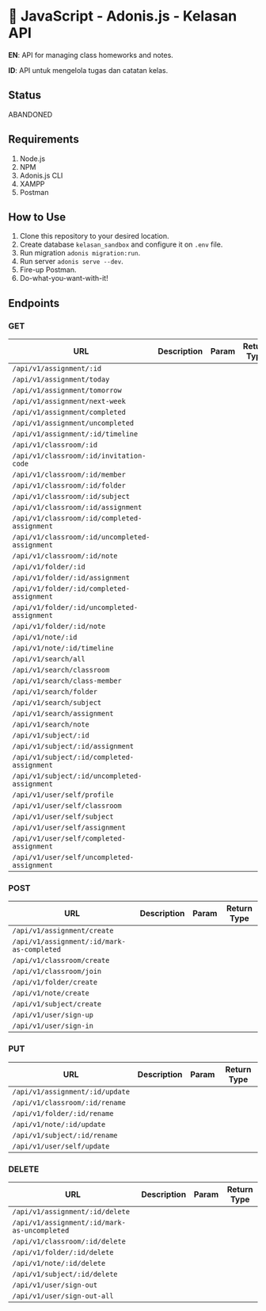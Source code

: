 # 🏫 JavaScript - Adonis.js - Kelasan API
**EN**: API for managing class homeworks and notes.

**ID**: API untuk mengelola tugas dan catatan kelas.

## Status
ABANDONED

## Requirements
1. Node.js
2. NPM
3. Adonis.js CLI
3. XAMPP
4. Postman

## How to Use
1. Clone this repository to your desired location.
2. Create database `kelasan_sandbox` and configure it on `.env` file.
3. Run migration `adonis migration:run`.
4. Run server `adonis serve --dev`.
5. Fire-up Postman.
6. Do-what-you-want-with-it!

## Endpoints
### GET
| URL | Description | Param | Return Type |
|---|---|---|---|
| `/api/v1/assignment/:id` | | | |
| `/api/v1/assignment/today` | | | |
| `/api/v1/assignment/tomorrow` | | | |
| `/api/v1/assignment/next-week` | | | |
| `/api/v1/assignment/completed` | | | |
| `/api/v1/assignment/uncompleted` | | | |
| `/api/v1/assignment/:id/timeline` | | | |
| `/api/v1/classroom/:id` | | | |
| `/api/v1/classroom/:id/invitation-code` | | | |
| `/api/v1/classroom/:id/member` | | | |
| `/api/v1/classroom/:id/folder` | | | |
| `/api/v1/classroom/:id/subject` | | | |
| `/api/v1/classroom/:id/assignment` | | | |
| `/api/v1/classroom/:id/completed-assignment` | | | |
| `/api/v1/classroom/:id/uncompleted-assignment` | | | |
| `/api/v1/classroom/:id/note` | | | |
| `/api/v1/folder/:id` | | | |
| `/api/v1/folder/:id/assignment` | | | |
| `/api/v1/folder/:id/completed-assignment` | | | |
| `/api/v1/folder/:id/uncompleted-assignment` | | | |
| `/api/v1/folder/:id/note` | | | |
| `/api/v1/note/:id` | | | |
| `/api/v1/note/:id/timeline` | | | |
| `/api/v1/search/all` | | | |
| `/api/v1/search/classroom` | | | |
| `/api/v1/search/class-member` | | | |
| `/api/v1/search/folder` | | | |
| `/api/v1/search/subject` | | | |
| `/api/v1/search/assignment` | | | |
| `/api/v1/search/note` | | | |
| `/api/v1/subject/:id` | | | |
| `/api/v1/subject/:id/assignment` | | | |
| `/api/v1/subject/:id/completed-assignment` | | | |
| `/api/v1/subject/:id/uncompleted-assignment` | | | |
| `/api/v1/user/self/profile` | | | |
| `/api/v1/user/self/classroom` | | | |
| `/api/v1/user/self/subject` | | | |
| `/api/v1/user/self/assignment` | | | |
| `/api/v1/user/self/completed-assignment` | | | |
| `/api/v1/user/self/uncompleted-assignment` | | | |

### POST
| URL | Description | Param | Return Type |
|---|---|---|---|
| `/api/v1/assignment/create` | | | |
| `/api/v1/assignment/:id/mark-as-completed` | | | |
| `/api/v1/classroom/create` | | | |
| `/api/v1/classroom/join` | | | |
| `/api/v1/folder/create` | | | |
| `/api/v1/note/create` | | | |
| `/api/v1/subject/create` | | | |
| `/api/v1/user/sign-up` | | | |
| `/api/v1/user/sign-in` | | | |

### PUT
| URL | Description | Param | Return Type |
|---|---|---|---|
| `/api/v1/assignment/:id/update` | | | |
| `/api/v1/classroom/:id/rename` | | | |
| `/api/v1/folder/:id/rename` | | | |
| `/api/v1/note/:id/update` | | | |
| `/api/v1/subject/:id/rename` | | | |
| `/api/v1/user/self/update` | | | |

### DELETE
| URL | Description | Param | Return Type |
|---|---|---|---|
| `/api/v1/assignment/:id/delete` | | | |
| `/api/v1/assignment/:id/mark-as-uncompleted` | | | |
| `/api/v1/classroom/:id/delete` | | | |
| `/api/v1/folder/:id/delete` | | | |
| `/api/v1/note/:id/delete` | | | |
| `/api/v1/subject/:id/delete` | | | |
| `/api/v1/user/sign-out` | | | |
| `/api/v1/user/sign-out-all` | | | |
